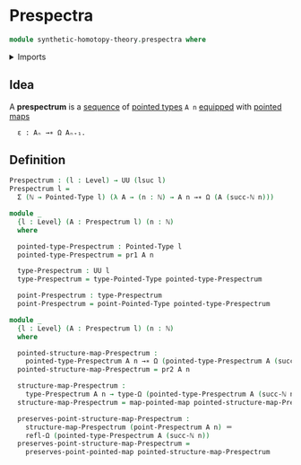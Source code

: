 # Prespectra

```agda
module synthetic-homotopy-theory.prespectra where
```

<details><summary>Imports</summary>

```agda
open import elementary-number-theory.natural-numbers

open import foundation.dependent-pair-types
open import foundation.function-types
open import foundation.identity-types
open import foundation.universe-levels

open import structured-types.pointed-maps
open import structured-types.pointed-types

open import synthetic-homotopy-theory.loop-spaces
```

</details>

## Idea

A **prespectrum** is a [sequence](foundation.sequences.md) of
[pointed types](structured-types.pointed-types.md) `A n`
[equipped](foundation.structure.md) with
[pointed maps](structured-types.pointed-maps.md)

```text
  ε : Aₙ →∗ Ω Aₙ₊₁.
```

## Definition

```agda
Prespectrum : (l : Level) → UU (lsuc l)
Prespectrum l =
  Σ (ℕ → Pointed-Type l) (λ A → (n : ℕ) → A n →∗ Ω (A (succ-ℕ n)))

module _
  {l : Level} (A : Prespectrum l) (n : ℕ)
  where

  pointed-type-Prespectrum : Pointed-Type l
  pointed-type-Prespectrum = pr1 A n

  type-Prespectrum : UU l
  type-Prespectrum = type-Pointed-Type pointed-type-Prespectrum

  point-Prespectrum : type-Prespectrum
  point-Prespectrum = point-Pointed-Type pointed-type-Prespectrum

module _
  {l : Level} (A : Prespectrum l) (n : ℕ)
  where

  pointed-structure-map-Prespectrum :
    pointed-type-Prespectrum A n →∗ Ω (pointed-type-Prespectrum A (succ-ℕ n))
  pointed-structure-map-Prespectrum = pr2 A n

  structure-map-Prespectrum :
    type-Prespectrum A n → type-Ω (pointed-type-Prespectrum A (succ-ℕ n))
  structure-map-Prespectrum = map-pointed-map pointed-structure-map-Prespectrum

  preserves-point-structure-map-Prespectrum :
    structure-map-Prespectrum (point-Prespectrum A n) ＝
    refl-Ω (pointed-type-Prespectrum A (succ-ℕ n))
  preserves-point-structure-map-Prespectrum =
    preserves-point-pointed-map pointed-structure-map-Prespectrum
```
